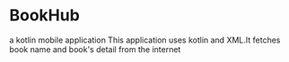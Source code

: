 # BookHub
a kotlin mobile application
This application uses kotlin and XML.It fetches book name and book's detail from the internet

